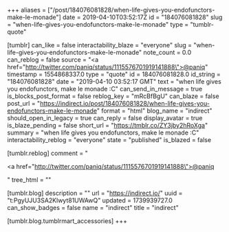 +++
aliases = ["/post/184076081828/when-life-gives-you-endofunctors-make-le-monade"]
date = 2019-04-10T03:52:17Z
id = "184076081828"
slug = "when-life-gives-you-endofunctors-make-le-monade"
type = "tumblr-quote"

[tumblr]
can_like = false
interactability_blaze = "everyone"
slug = "when-life-gives-you-endofunctors-make-le-monade"
note_count = 0.0
can_reblog = false
source = "<a href=\"http://twitter.com/paniq/status/1115576701919141888\">@paniq</a>"
timestamp = 1554868337.0
type = "quote"
id = 184076081828.0
id_string = "184076081828"
date = "2019-04-10 03:52:17 GMT"
text = "when life gives you endofunctors, make le monade :C"
can_send_in_message = true
is_blocks_post_format = false
reblog_key = "mRcBfBgU"
can_blaze = false
post_url = "https://indirect.io/post/184076081828/when-life-gives-you-endofunctors-make-le-monade"
format = "html"
blog_name = "indirect"
should_open_in_legacy = true
can_reply = false
display_avatar = true
is_blaze_pending = false
short_url = "https://tmblr.co/ZY3jby2hRoXga"
summary = "when life gives you endofunctors, make le monade :C"
interactability_reblog = "everyone"
state = "published"
is_blazed = false

[tumblr.reblog]
comment = "<p><a href=\"http://twitter.com/paniq/status/1115576701919141888\">@paniq</a></p>"
tree_html = ""

[tumblr.blog]
description = ""
url = "https://indirect.io/"
uuid = "t:PgyUJU3SA2Klwyt81UWAwQ"
updated = 1739939727.0
can_show_badges = false
name = "indirect"
title = "indirect"

[tumblr.blog.tumblrmart_accessories]
+++
